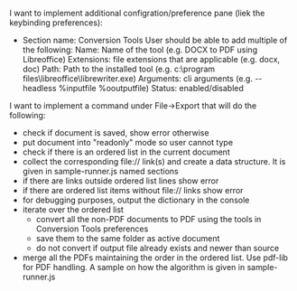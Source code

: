 I want to implement additional configration/preference pane (liek the keybinding preferences):
- Section name: Conversion Tools
    User should be able to add multiple of the following:
      Name: Name of the tool (e.g. DOCX to PDF using Libreoffice)
      Extensions: file extensions that are applicable (e.g. docx, doc)
      Path: Path to the installed tool (e.g. c:\program files\libreoffice\librewriter.exe)
      Arguments: cli arguments (e.g. --headless %inputfile %ooutputfile)
      Status: enabled/disabled


I want to implement a command under File->Export that will do the following:
- check if document is saved, show error otherwise
- put document into "readonly" mode so user cannot type
- check if there is an ordered list in the current document
- collect the corresponding file:// link(s) and create a data structure. It is given in sample-runner.js named sections
- if there are links outside ordered list lines show error
- if there are ordered list items without file:// links show error
- for debugging purposes, output the dictionary in the console
- iterate over the ordered list
  - convert all the non-PDF documents to PDF using the tools in Conversion Tools preferences
  - save them to the same folder as active document
  - do not convert if output file already exists and newer than source 
- merge all the PDFs maintaining the order in the ordered list. Use pdf-lib for PDF handling. A sample on how the algorithm is given in sample-runner.js

